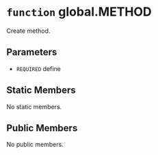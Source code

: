 # `function` global.METHOD
Create method.

## Parameters
* `REQUIRED` define 

## Static Members
No static members.

## Public Members
No public members.
